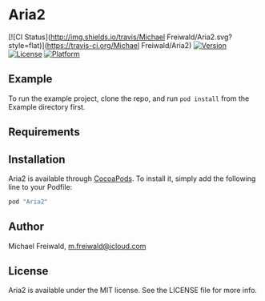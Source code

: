 # Aria2

[![CI Status](http://img.shields.io/travis/Michael Freiwald/Aria2.svg?style=flat)](https://travis-ci.org/Michael Freiwald/Aria2)
[![Version](https://img.shields.io/cocoapods/v/Aria2.svg?style=flat)](http://cocoapods.org/pods/Aria2)
[![License](https://img.shields.io/cocoapods/l/Aria2.svg?style=flat)](http://cocoapods.org/pods/Aria2)
[![Platform](https://img.shields.io/cocoapods/p/Aria2.svg?style=flat)](http://cocoapods.org/pods/Aria2)

## Example

To run the example project, clone the repo, and run `pod install` from the Example directory first.

## Requirements

## Installation

Aria2 is available through [CocoaPods](http://cocoapods.org). To install
it, simply add the following line to your Podfile:

```ruby
pod "Aria2"
```

## Author

Michael Freiwald, m.freiwald@icloud.com

## License

Aria2 is available under the MIT license. See the LICENSE file for more info.
